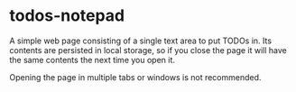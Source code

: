 # todos-notepad

A simple web page consisting of a single text area to put TODOs in. Its contents are persisted in local storage, so if you close the page it will have the same contents the next time you open it.

Opening the page in multiple tabs or windows is not recommended.
